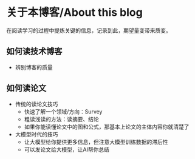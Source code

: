 # 关于本博客/About this blog

在阅读学习的过程中提炼关键的信息，记录到此，期望量变带来质变。

## 如何读技术博客

- 辨别博客的质量

## 如何读论文

- 传统的读论文技巧
  - 快速了解一个领域/方向：Survey
  - 粗读浅读的方法：读摘要、结论
  - 如果你能读懂论文中的图和公式，那基本上论文的主体内容你就清楚了
- 大模型时代的技巧
  - 让大模型给你提供更多信息，但注意大模型训练数据的滞后性
  - 可以发论文给大模型，让AI帮你总结
